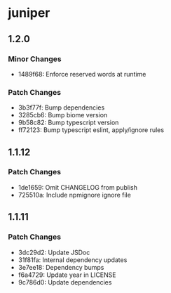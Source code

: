 # juniper

## 1.2.0

### Minor Changes

- 1489f68: Enforce reserved words at runtime

### Patch Changes

- 3b3f77f: Bump dependencies
- 3285cb6: Bump biome version
- 9b58c82: Bump typescript version
- ff72123: Bump typescript eslint, apply/ignore rules

## 1.1.12

### Patch Changes

- 1de1659: Omit CHANGELOG from publish
- 725510a: Include npmignore ignore file

## 1.1.11

### Patch Changes

- 3dc29d2: Update JSDoc
- 31f81fa: Internal dependency updates
- 3e7ee18: Dependency bumps
- f6a4729: Update year in LICENSE
- 9c786d0: Update dependencies

